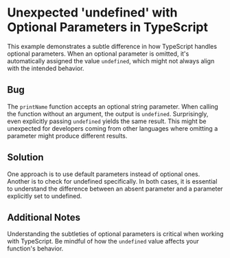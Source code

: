 # Unexpected 'undefined' with Optional Parameters in TypeScript

This example demonstrates a subtle difference in how TypeScript handles optional parameters. When an optional parameter is omitted, it's automatically assigned the value `undefined`, which might not always align with the intended behavior.

## Bug

The `printName` function accepts an optional string parameter. When calling the function without an argument, the output is `undefined`.  Surprisingly, even explicitly passing `undefined` yields the same result. This might be unexpected for developers coming from other languages where omitting a parameter might produce different results.

## Solution

One approach is to use default parameters instead of optional ones.  Another is to check for undefined specifically.  In both cases, it is essential to understand the difference between an absent parameter and a parameter explicitly set to undefined.

## Additional Notes

Understanding the subtleties of optional parameters is critical when working with TypeScript. Be mindful of how the `undefined` value affects your function's behavior.